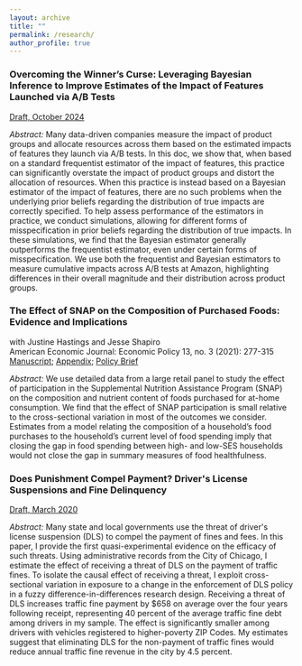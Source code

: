 ```yaml
---
layout: archive
title: ""
permalink: /research/
author_profile: true
---
```


### Overcoming the Winner’s Curse: Leveraging Bayesian Inference to Improve Estimates of the Impact of Features Launched via A/B Tests
[Draft, October 2024](https://www.amazon.science/publications/overcoming-the-winners-curse-leveraging-bayesian-inference-to-improve-estimates-of-the-impact-of-features-launched-via-a-b-tests)

*Abstract:* Many data-driven companies measure the impact of product groups and allocate resources across them based on the estimated impacts of features they launch via A/B tests. In this doc, we show that, when based on a standard frequentist estimator of the impact of features, this practice can significantly overstate the impact of product groups and distort the allocation of resources. When this practice is instead based on a Bayesian estimator of the impact of features, there are no such problems when the underlying prior beliefs regarding the distribution of true impacts are correctly specified. To help assess performance of the estimators in practice, we conduct simulations, allowing for different forms of misspecification in prior beliefs regarding the distribution of true impacts. In these simulations, we find that the Bayesian estimator generally outperforms the frequentist estimator, even under certain forms of misspecification. We use both the frequentist and Bayesian estimators to measure cumulative impacts across A/B tests at Amazon, highlighting differences in their overall magnitude and their distribution across product groups.

### The Effect of SNAP on the Composition of Purchased Foods: Evidence and Implications<br/>
with Justine Hastings and Jesse Shapiro<br/>
American Economic Journal: Economic Policy 13, no. 3 (2021): 277-315 <br/>
[Manuscript](../files/snap_nutrition.pdf); [Appendix](../files/nutr_online.pdf); [Policy Brief](https://www.ripl.org/initiatives/initiative-two-social-program-innovation-2/initiative-two-snap-nutrition/)

*Abstract:* We use detailed data from a large retail panel to study the effect of participation in the Supplemental Nutrition Assistance Program (SNAP) on the composition and nutrient content of foods purchased for at-home consumption. We find that the effect of SNAP participation is small relative to the cross-sectional variation in most of the outcomes we consider. Estimates from a model relating the composition of a household’s food purchases to the household’s current level of food spending imply that closing the gap in food spending between high- and low-SES households would not close the gap in summary measures of food healthfulness.

### Does Punishment Compel Payment? Driver's License Suspensions and Fine Delinquency<br/>
[Draft, March 2020](https://papers.ssrn.com/sol3/papers.cfm?abstract_id=3545324)

*Abstract:* Many state and local governments use the threat of driver's license suspension (DLS) to compel the payment of fines and fees. In this paper, I provide the first quasi-experimental evidence on the efficacy of such threats. Using administrative records from the City of Chicago, I estimate the effect of receiving a threat of DLS on the payment of traffic fines. To isolate the causal effect of receiving a threat, I exploit cross-sectional variation in exposure to a change in the enforcement of DLS policy in a fuzzy difference-in-differences research design. Receiving a threat of DLS increases traffic fine payment by $658 on average over the four years following receipt, representing 40 percent of the average traffic fine debt among drivers in my sample. The effect is significantly smaller among drivers with vehicles registered to higher-poverty ZIP Codes. My estimates suggest that eliminating DLS for the non-payment of traffic fines would reduce annual traffic fine revenue in the city by 4.5 percent.  
